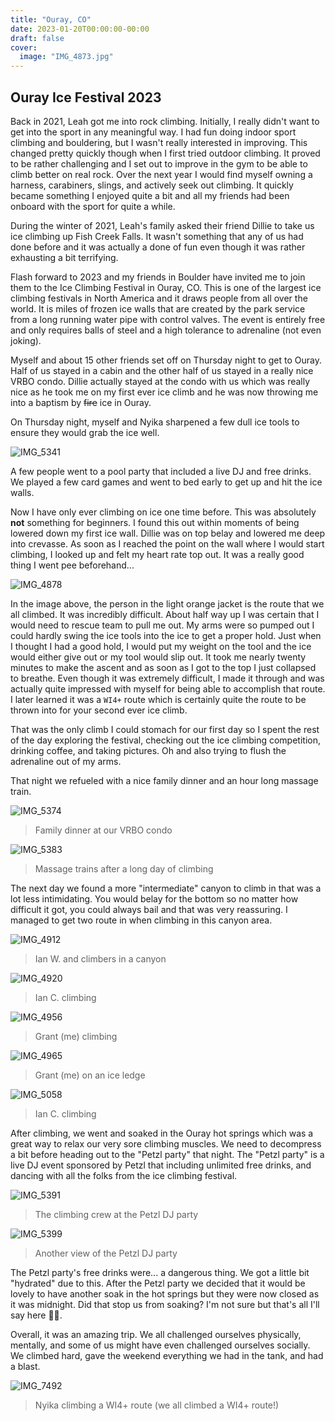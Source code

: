 ```yaml
---
title: "Ouray, CO"
date: 2023-01-20T00:00:00-00:00
draft: false
cover:
  image: "IMG_4873.jpg"
---
```


## Ouray Ice Festival 2023

Back in 2021, Leah got me into rock climbing. Initially, I really didn't want to get into the sport in any meaningful way. I had fun doing indoor sport climbing and bouldering, but I wasn't really interested in improving. This changed pretty quickly though when I first tried outdoor climbing. It proved to be rather challenging and I set out to improve in the gym to be able to climb better on real rock. Over the next year I would find myself owning a harness, carabiners, slings, and actively seek out climbing. It quickly became something I enjoyed quite a bit and all my friends had been onboard with the sport for quite a while.

During the winter of 2021, Leah's family asked their friend Dillie to take us ice climbing up Fish Creek Falls. It wasn't something that any of us had done before and it was actually a done of fun even though it was rather exhausting a bit terrifying.

Flash forward to 2023 and my friends in Boulder have invited me to join them to the Ice Climbing Festival in Ouray, CO. This is one of the largest ice climbing festivals in North America and it draws people from all over the world. It is miles of frozen ice walls that are created by the park service from a long running water pipe with control valves. The event is entirely free and only requires balls of steel and a high tolerance to adrenaline (not even joking).

Myself and about 15 other friends set off on Thursday night to get to Ouray. Half of us stayed in a cabin and the other half of us stayed in a really nice VRBO condo. Dillie actually stayed at the condo with us which was really nice as he took me on my first ever ice climb and he was now throwing me into a baptism by ~~fire~~ ice in Ouray.

On Thursday night, myself and Nyika sharpened a few dull ice tools to ensure they would grab the ice well.

![IMG_5341](IMG_5341.jpg)

A few people went to a pool party that included a live DJ and free drinks. We played a few card games and went to bed early to get up and hit the ice walls.

Now I have only ever climbing on ice one time before. This was absolutely **not** something for beginners. I found this out within moments of being lowered down my first ice wall. Dillie was on top belay and lowered me deep into crevasse. As soon as I reached the point on the wall where I would start climbing, I looked up and felt my heart rate top out. It was a really good thing I went pee beforehand...

![IMG_4878](IMG_4878.jpg)

In the image above, the person in the light orange jacket is the route that we all climbed. It was incredibly difficult. About half way up I was certain that I would need to rescue team to pull me out. My arms were so pumped out I could hardly swing the ice tools into the ice to get a proper hold. Just when I thought I had a good hold, I would put my weight on the tool and the ice would either give out or my tool would slip out. It took me nearly twenty minutes to make the ascent and as soon as I got to the top I just collapsed to breathe. Even though it was extremely difficult, I made it through and was actually quite impressed with myself for being able to accomplish that route. I later learned it was a `WI4+` route which is certainly quite the route to be thrown into for your second ever ice climb.

That was the only climb I could stomach for our first day so I spent the rest of the day exploring the festival, checking out the ice climbing competition, drinking coffee, and taking pictures. Oh and also trying to flush the adrenaline out of my arms.

That night we refueled with a nice family dinner and an hour long massage train.

![IMG_5374](IMG_5374.jpg)

> Family dinner at our VRBO condo

![IMG_5383](IMG_5383.jpg)

> Massage trains after a long day of climbing

The next day we found a more "intermediate" canyon to climb in that was a lot less intimidating. You would belay for the bottom so no matter how difficult it got, you could always bail and that was very reassuring. I managed to get two route in when climbing in this canyon area.

![IMG_4912](IMG_4912.jpg)

> Ian W. and climbers in a canyon

![IMG_4920](IMG_4920.jpg)

> Ian C. climbing

![IMG_4956](IMG_4956.jpg)

> Grant (me) climbing

![IMG_4965](IMG_4965.jpg)

> Grant (me) on an ice ledge

![IMG_5058](IMG_5058.jpg)

> Ian C. climbing

After climbing, we went and soaked in the Ouray hot springs which was a great way to relax our very sore climbing muscles. We need to decompress a bit before heading out to the "Petzl party" that night. The "Petzl party" is a live DJ event sponsored by Petzl that including unlimited free drinks, and dancing with all the folks from the ice climbing festival.

![IMG_5391](IMG_5391.jpg)

> The climbing crew at the Petzl DJ party

![IMG_5399](IMG_5399.jpg)

> Another view of the Petzl DJ party

The Petzl party's free drinks were... a dangerous thing. We got a little bit "hydrated" due to this. After the Petzl party we decided that it would be lovely to have another soak in the hot springs but they were now closed as it was midnight. Did that stop us from soaking? I'm not sure but that's all I'll say here 🤷‍♂️.

Overall, it was an amazing trip. We all challenged ourselves physically, mentally, and some of us might have even challenged ourselves socially. We climbed hard, gave the weekend everything we had in the tank, and had a blast.

![IMG_7492](IMG_7492.jpg)

> Nyika climbing a WI4+ route (we all climbed a WI4+ route!)

